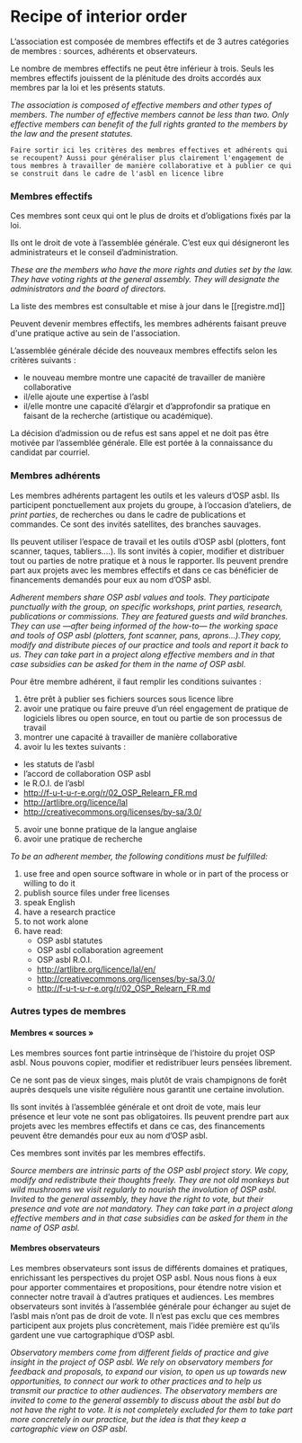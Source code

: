 # Recipe of interior order

L’association est composée de membres effectifs et de 3 autres catégories de membres : sources, adhérents et observateurs.

Le nombre de membres effectifs ne peut être inférieur à trois. Seuls les membres effectifs jouissent de la plénitude des droits accordés aux membres par la loi et les présents statuts.               

*The association is composed of effective members and other types of members. The number of effective members cannot be less than two. Only effective members can benefit of the full rights granted to the members by the law and the present statutes.*

`Faire sortir ici les critères des membres effectives et adhérents qui se recoupent? Aussi pour généraliser plus clairement l'engagement de tous membres à travailler de manière collaborative et à publier ce qui se construit dans le cadre de l'asbl en licence libre`



### Membres effectifs

Ces membres sont ceux qui ont le plus de droits et d’obligations fixés par la loi.

Ils ont le droit de vote à l’assemblée générale. C’est eux qui désigneront les administrateurs et le conseil d’administration. 

*These are the members who have the more rights and duties set by the law. They have voting rights at the general assembly. They will designate the administrators and the board of directors.*

La liste des membres est consultable et mise à jour dans le [[registre.md]]

Peuvent devenir membres effectifs, les membres adhérents faisant preuve d'une pratique active au sein de l'association.

L’assemblée générale décide des nouveaux membres effectifs selon les critères suivants : 

- le nouveau membre montre une capacité de travailler de manière collaborative  
- il/elle ajoute une expertise à l’asbl  
- il/elle montre une capacité d’élargir et d’approfondir sa pratique en faisant de la recherche (artistique ou académique). 

La décision d’admission ou de refus est sans appel et ne doit pas être motivée par l’assemblée générale. Elle est portée à la connaissance du candidat par courriel. 



### Membres adhérents

Les membres adhérents partagent les outils et les valeurs d’OSP asbl. Ils participent ponctuellement aux projets du groupe, à l’occasion d’ateliers, de *print parties*, de recherches ou dans le cadre de publications et commandes. Ce sont des invités satellites, des branches sauvages.

Ils peuvent utiliser l’espace de travail et les outils d’OSP asbl (plotters, font scanner, taques, tabliers….). Ils sont invités à copier, modifier et distribuer tout ou parties de notre pratique et à nous le rapporter. Ils peuvent prendre part aux projets avec les membres effectifs et dans ce cas bénéficier de financements demandés pour eux au nom d’OSP asbl.

*Adherent  members share OSP asbl values and tools. They participate punctually with the group, on specific workshops, print parties, research, publications or commissions.
They  are featured guests and wild branches. They can use —after being  informed of the how-to— the working space and tools of OSP asbl (plotters, font scanner, pans, aprons…).They copy, modify and distribute pieces of  our practice and tools and report it back to us. They can take part in a project along effective members and in that case subsidies can be asked for them in the name of OSP asbl.*

Pour être membre adhérent, il faut remplir les conditions suivantes : 

1. être prêt à publier ses fichiers sources sous licence libre  
2. avoir une pratique ou faire preuve d’un réel engagement de pratique de logiciels libres ou open source, en tout ou partie de son processus de travail 
3. montrer une capacité à travailler de manière collaborative  
4. avoir lu les textes suivants :     
- les statuts de l’asbl  
- l’accord de collaboration OSP asbl
- le R.O.I. de l’asbl
- <http://f-u-t-u-r-e.org/r/02_OSP_Relearn_FR.md>
- <http://artlibre.org/licence/lal>
- <http://creativecommons.org/licenses/by-sa/3.0/>
5. avoir une bonne pratique de la langue anglaise 
6. avoir une pratique de recherche

*To be an adherent member, the following conditions must be fulfilled:*

1. use free and open source software in whole or in part of the process or willing to do it
2. publish source files under free licenses
3. speak English
4. have a research practice
5. to not work alone
6. have read:
   - OSP asbl statutes
   - OSP asbl collaboration agreement
   - OSP asbl R.O.I.
   - <http://artlibre.org/licence/lal/en/>
   - <http://creativecommons.org/licenses/by-sa/3.0/>
   - <http://f-u-t-u-r-e.org/r/02_OSP_Relearn_FR.md> 
   

### Autres types de membres
 

#### Membres « sources » 

Les membres sources font partie intrinsèque de l’histoire du projet OSP asbl. Nous pouvons copier, modifier et redistribuer leurs pensées librement.

Ce ne sont pas de vieux singes, mais plutôt de vrais champignons de forêt auprès desquels une visite régulière nous garantit une certaine involution.

Ils sont invités à l’assemblée générale et ont droit de vote, mais leur présence et leur vote ne sont pas obligatoires. Ils peuvent prendre part aux projets avec les membres effectifs et dans ce cas, des financements  peuvent être demandés pour eux au nom d’OSP asbl.

Ces membres sont invités par les membres effectifs.

*Source members are intrinsic parts of the OSP asbl project story. We copy, modify and redistribute their thoughts freely.
They are not old monkeys but wild mushrooms we visit regularly to nourish the involution of OSP asbl.
Invited to the general assembly, they have the right to vote, but their presence and vote are not mandatory. They can take part in a project along effective members and in that case subsidies can be asked for them in the name of OSP asbl.*



#### Membres observateurs  

Les membres observateurs sont issus de différents domaines et pratiques, enrichissant les perspectives du projet OSP asbl. Nous nous fions à eux pour apporter commentaires et propositions, pour étendre notre vision et connecter notre travail à d’autres pratiques et audiences. Les membres observateurs sont invités à l’assemblée générale pour échanger au sujet de l’asbl mais n’ont pas de droit de vote. Il n’est pas exclu que ces membres participent aux projets plus concrètement, mais l’idée première est qu’ils gardent une vue cartographique d’OSP asbl.

*Observatory members come from different fields of practice and give insight in the project of OSP asbl. We rely on observatory members for feedback and proposals, to expand our vision, to open us up towards new opportunities, to connect our work to other practices and to help us transmit our practice to other audiences. The observatory members are invited to come to the general assembly to discuss about the asbl but do not have the right to vote. It is not completely excluded for them to take part more concretely in our practice, but the idea is that they keep a cartographic view on OSP asbl.*

